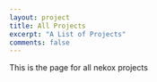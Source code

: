 ```yaml
---
layout: project
title: All Projects
excerpt: "A List of Projects"
comments: false
---
```


This is the page for all nekox projects